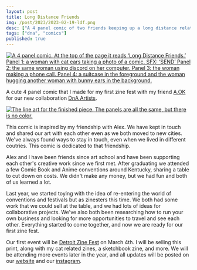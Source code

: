 ```yaml
---
layout: post
title: Long Distance Friends
img: /post/2023/2023-02-19-ldf.png
desc: ["A 4 panel comic of two friends keeping up a long distance relationship."]
tags: ["dna", "comics"]
published: true
---
```


<a href="{{ site.img_base_url }}/post/2023/2023-02-19-ldf.png" title="Click for full size"><img src="{{ site.img_base_url }}/post/2023/2023-02-19-ldf.png" alt="A 4 panel comic. At the top of the page it reads ‘Long Distance Friends.’ Panel 1: a woman with cat ears taking a photo of a comic. SFX: ‘SEND’ Panel 2: the same woman using discord on her computer. Panel 3: the woman making a phone call. Panel 4: a suitcase in the foreground and the woman hugging another woman with bunny ears in the background."></a>

A cute 4 panel comic that I made for my first zine fest with my friend [A.OK](https://aokvisualartist.com/) for our new collaboration [DnA Artists](https://www.dnaartists.net/).

<!--more-->

<a href="{{ site.img_base_url }}/post/2023/2023-02-19-ldf-lines.png" title="Click for full size"><img src="{{ site.img_base_url }}/post/2023/2023-02-19-ldf-lines.png" alt="The line art for the finished piece. The panels are all the same, but there is no color."></a>

This comic is inspired by my friendship with Alex. We have kept in touch and shared our art with each other even as we both moved to new cities. We've always found ways to stay in touch, even when we lived in different coutries. This comic is dedicated to that friendship.

Alex and I have been friends since art school and have been supporting each other's creative work since we first met. After graduating we attended a few Comic Book and Anime conventions around Kentucky, sharing a table to cut down on costs. We didn't make any money, but we had fun and both of us learned a lot.

Last year, we started toying with the idea of re-entering the world of conventions and festivals but as zinesters this time. We both had some work that we could sell at the table, and we had lots of ideas for collaborative projects. We've also both been researching how to run your own business and looking for more opportunities to travel and see each other. Everything started to come together, and now we are ready for our first zine fest.

Our first event will be [Detroit Zine Fest](https://www.dnaartists.net/events/detroit-zine-fest.html) on March 4th. I will be selling this print, along with my cat related zines, a sketchbook zine, and more. We will be attending more events later in the year, and all updates will be posted on our [website](https://www.dnaartists.net/) and our [instagram](https://www.instagram.com/dna.artists/).
